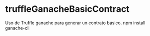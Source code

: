 # truffleGanacheBasicContract
Uso de Truffle ganache para generar un contrato básico.
npm install
ganache-cli
